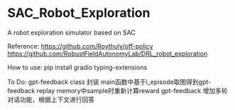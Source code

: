 # SAC_Robot_Exploration
A robot exploration simulator based on SAC

Reference:
https://github.com/Roythuly/off-policy
https://github.com/RobustFieldAutonomyLab/DRL_robot_exploration

How to use:
pip install gradio typing-extensions


To Do:
gpt-feedback class 封装
main函数中基于i_episode取图得到gpt-feedback
replay memory中sample时重新计算reward
gpt-feedback 增加多轮对话功能，根据上下文进行回答